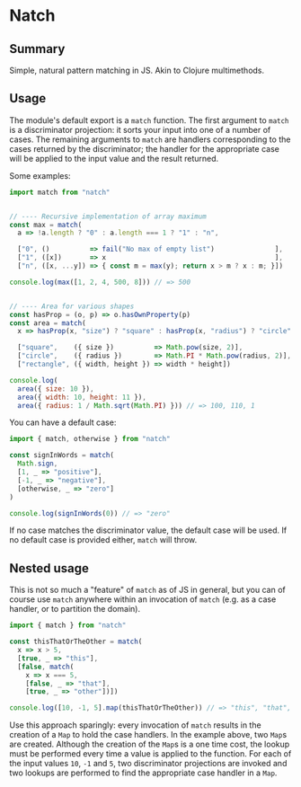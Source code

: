 # Natch

## Summary

Simple, natural pattern matching in JS. Akin to Clojure multimethods.

## Usage

The module's default export is a `match` function. The first argument to `match` is a discriminator projection: it sorts your input into one of a number of cases. The remaining arguments to `match` are handlers corresponding to the cases returned by the discriminator; the handler for the appropriate case will be applied to the input value and the result returned.

Some examples:

```js
import match from "natch"


// ---- Recursive implementation of array maximum
const max = match(
  a => !a.length ? "0" : a.length === 1 ? "1" : "n",

  ["0", ()          => fail("No max of empty list")               ],
  ["1", ([x])       => x                                          ],
  ["n", ([x, ...y]) => { const m = max(y); return x > m ? x : m; }])

console.log(max([1, 2, 4, 500, 8])) // => 500


// ---- Area for various shapes
const hasProp = (o, p) => o.hasOwnProperty(p)
const area = match(
  x => hasProp(x, "size") ? "square" : hasProp(x, "radius") ? "circle" : "rectangle",

  ["square",    ({ size })          => Math.pow(size, 2)],
  ["circle",    ({ radius })        => Math.PI * Math.pow(radius, 2)],
  ["rectangle", ({ width, height }) => width * height])

console.log(
  area({ size: 10 }),
  area({ width: 10, height: 11 }),
  area({ radius: 1 / Math.sqrt(Math.PI) })) // => 100, 110, 1
```

You can have a default case:

```js
import { match, otherwise } from "natch"

const signInWords = match(
  Math.sign,
  [1, _ => "positive"],
  [-1, _ => "negative"],
  [otherwise, _ => "zero"]
)

console.log(signInWords(0)) // => "zero"
```

If no case matches the discriminator value, the default case will be used. If no default case is provided either, `match` will throw.

## Nested usage
This is not so much a "feature" of `match` as of JS in general, but you can of course use `match` anywhere within an invocation of `match` (e.g. as a case handler, or to partition the domain).

```js
import { match } from "natch"

const thisThatOrTheOther = match(
  x => x > 5,
  [true, _ => "this"],
  [false, match(
    x => x === 5,
    [false, _ => "that"],
    [true, _ => "other"])])

console.log([10, -1, 5].map(thisThatOrTheOther)) // => "this", "that", "other"
```

Use this approach sparingly: every invocation of `match` results in the creation of a `Map` to hold the case handlers. In the example above, two `Map`s are created. Although the creation of the `Map`s is a one time cost, the lookup must be performed every time a value is applied to the function. For each of the input values `10`, `-1` and `5`, two discriminator projections are invoked and two lookups are performed to find the appropriate case handler in a `Map`.
